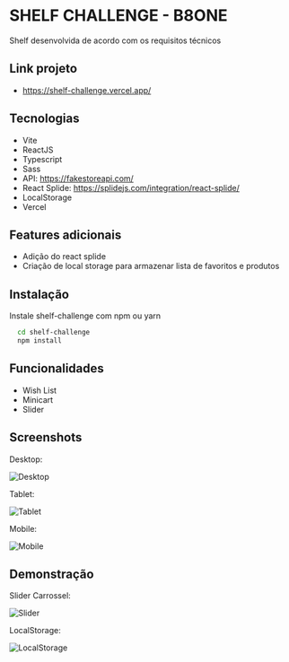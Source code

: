 # SHELF CHALLENGE - B8ONE

Shelf desenvolvida de acordo com os requisitos técnicos

## Link projeto

- https://shelf-challenge.vercel.app/

## Tecnologias

- Vite
- ReactJS
- Typescript
- Sass
- API: https://fakestoreapi.com/
- React Splide: https://splidejs.com/integration/react-splide/
- LocalStorage
- Vercel

## Features adicionais

- Adição do react splide
- Criação de local storage para armazenar lista de favoritos e produtos

## Instalação

Instale shelf-challenge com npm ou yarn

```bash
  cd shelf-challenge
  npm install
```

## Funcionalidades

- Wish List
- Minicart
- Slider

## Screenshots

Desktop:

![Desktop](assets/tela-1.png)

Tablet:

![Tablet](assets/tela-2.png)

Mobile:

![Mobile](assets/tela-3.png)

## Demonstração

Slider Carrossel:

![Slider](assets/funcionalidade.gif)

LocalStorage:

![LocalStorage](assets/localstorage.gif)
